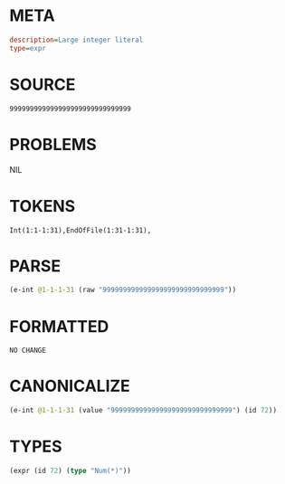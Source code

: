 # META
~~~ini
description=Large integer literal
type=expr
~~~
# SOURCE
~~~roc
999999999999999999999999999999
~~~
# PROBLEMS
NIL
# TOKENS
~~~zig
Int(1:1-1:31),EndOfFile(1:31-1:31),
~~~
# PARSE
~~~clojure
(e-int @1-1-1-31 (raw "999999999999999999999999999999"))
~~~
# FORMATTED
~~~roc
NO CHANGE
~~~
# CANONICALIZE
~~~clojure
(e-int @1-1-1-31 (value "999999999999999999999999999999") (id 72))
~~~
# TYPES
~~~clojure
(expr (id 72) (type "Num(*)"))
~~~